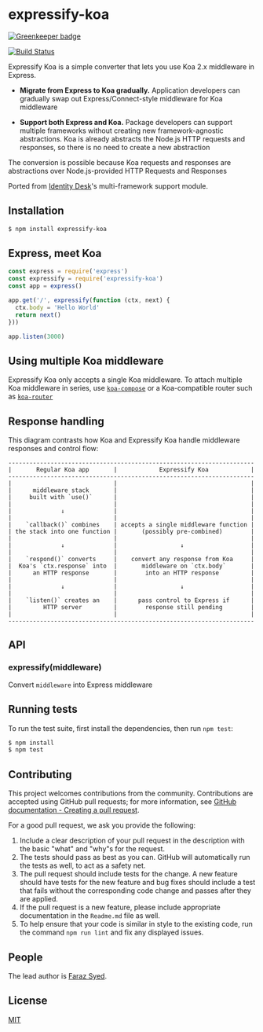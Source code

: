 # expressify-koa

[![Greenkeeper badge](https://badges.greenkeeper.io/HiFaraz/expressify-koa.svg)](https://greenkeeper.io/)

[![Build Status][travis-image]][travis-url]

Expressify Koa is a simple converter that lets you use Koa 2.x middleware in Express.

  - **Migrate from Express to Koa gradually.**
  Application developers can gradually swap out Express/Connect-style middleware for Koa middleware

  - **Support both Express and Koa.**
  Package developers can support multiple frameworks without creating new framework-agnostic abstractions. Koa is already abstracts the Node.js HTTP requests and responses, so there is no need to create a new abstraction

The conversion is possible because Koa requests and responses are abstractions over Node.js-provided HTTP Requests and Responses

Ported from [Identity Desk](https://github.com/HiFaraz/identity-desk)'s multi-framework support module.

## Installation

```bash
$ npm install expressify-koa
```

## Express, meet Koa

```javascript
const express = require('express')
const expressify = require('expressify-koa')
const app = express()

app.get('/', expressify(function (ctx, next) {
  ctx.body = 'Hello World'
  return next()
}))

app.listen(3000)
```

## Using multiple Koa middleware

Expressify Koa only accepts a single Koa middleware. To attach multiple Koa middleware in series, use [`koa-compose`](https://github.com/koajs/compose) or a Koa-compatible router such as [`koa-router`](https://github.com/alexmingoia/koa-router)

## Response handling

This diagram contrasts how Koa and Expressify Koa handle middleware responses and control flow:

```
----------------------------------------------------------------------
|       Regular Koa app       |            Expressify Koa            |
----------------------------------------------------------------------
|                             |                                      |
|      middleware stack       |                                      |
|     built with `use()`      |                                      |
|                             |                                      |
|              ↓              |                                      |
|                             |                                      |
|    `callback()` combines    | accepts a single middleware function |
| the stack into one function |       (possibly pre-combined)        |
|                             |                                      |
|              ↓              |                  ↓                   |
|                             |                                      |
|    `respond()` converts     |    convert any response from Koa     |
|  Koa's `ctx.response` into  |       middleware on `ctx.body`       |
|      an HTTP response       |        into an HTTP response         |
|                             |                                      |
|              ↓              |                  ↓                   |
|                             |                                      |
|    `listen()` creates an    |      pass control to Express if      |
|         HTTP server         |        response still pending        |
|                             |                                      |
----------------------------------------------------------------------
```

## API

### expressify(middleware)

Convert `middleware` into Express middleware

## Running tests

To run the test suite, first install the dependencies, then run `npm test`:

```bash
$ npm install
$ npm test
```

## Contributing

This project welcomes contributions from the community. Contributions are
accepted using GitHub pull requests; for more information, see 
[GitHub documentation - Creating a pull request](https://help.github.com/articles/creating-a-pull-request/).

For a good pull request, we ask you provide the following:

1. Include a clear description of your pull request in the description
   with the basic "what" and "why"s for the request.
2. The tests should pass as best as you can. GitHub will automatically run
   the tests as well, to act as a safety net.
3. The pull request should include tests for the change. A new feature should
   have tests for the new feature and bug fixes should include a test that fails
   without the corresponding code change and passes after they are applied.
4. If the pull request is a new feature, please include appropriate documentation 
   in the `Readme.md` file as well.
5. To help ensure that your code is similar in style to the existing code,
   run the command `npm run lint` and fix any displayed issues.

## People

The lead author is [Faraz Syed](https://github.com/HiFaraz).

## License

[MIT](LICENSE)

[travis-image]: https://travis-ci.org/HiFaraz/expressify-koa.svg?branch=master
[travis-url]: https://travis-ci.org/HiFaraz/expressify-koa
